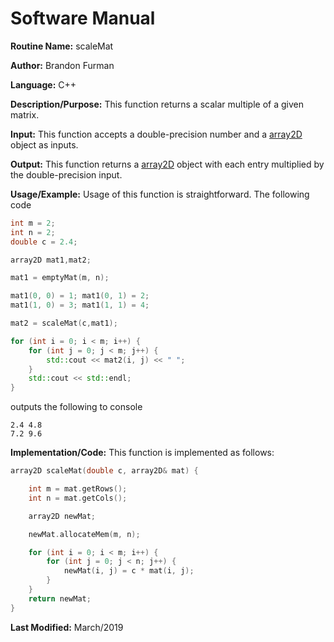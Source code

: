 # Software Manual

**Routine Name:** scaleMat

**Author:** Brandon Furman

**Language:** C++

**Description/Purpose:** This function returns a scalar multiple of a given matrix.

**Input:** This function accepts a double-precision number and a [array2D](https://brandonfurman.github.io/math5610/SoftwareManual/DataStructures/array2D) object as inputs.

**Output:** This function returns a [array2D](https://brandonfurman.github.io/math5610/SoftwareManual/DataStructures/array2D) object with each entry multiplied by the double-precision input.

**Usage/Example:** Usage of this function is straightforward. The following code
```cpp
int m = 2;
int n = 2;
double c = 2.4;

array2D mat1,mat2;

mat1 = emptyMat(m, n);

mat1(0, 0) = 1; mat1(0, 1) = 2;
mat1(1, 0) = 3; mat1(1, 1) = 4;

mat2 = scaleMat(c,mat1);

for (int i = 0; i < m; i++) {
	for (int j = 0; j < m; j++) {
		std::cout << mat2(i, j) << " ";
	}
	std::cout << std::endl;
}
```
outputs the following to console
```
2.4 4.8
7.2 9.6
```

**Implementation/Code:** This function is implemented as follows:
```cpp
array2D scaleMat(double c, array2D& mat) {

	int m = mat.getRows();
	int n = mat.getCols();

	array2D newMat;

	newMat.allocateMem(m, n);

	for (int i = 0; i < m; i++) {
		for (int j = 0; j < n; j++) {
			newMat(i, j) = c * mat(i, j);
		}
	}
	return newMat;
}
```

**Last Modified:** March/2019
